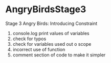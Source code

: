 # AngryBirdsStage3
Stage 3 Angry Birds: Introducing Constraint
1. console.log print values of variables
2. check for typos 
3. check for variables used out o scope 
4. incorrect use of function
5. comment section of code to make it simpler